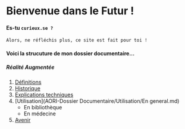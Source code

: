 # Bienvenue dans le Futur ! 

#### Es-tu `curieux.se ?`
```
Alors, ne réfléchis plus, ce site est fait pour toi !
```

#### Voici la strucuture de mon dossier documentaire...
##### Réalité Augmentée
1. [Définitions](Definition.md)
2. [Historique](Histoire.md)
3. [Explications techniques](Fonctionnement.md)
4. [Utilisation](AORI-Dossier Documentaire/Utilisation/En general.md) 
   * En bibliothèque
   * En médecine
 5. [Avenir](Avenir.md)
